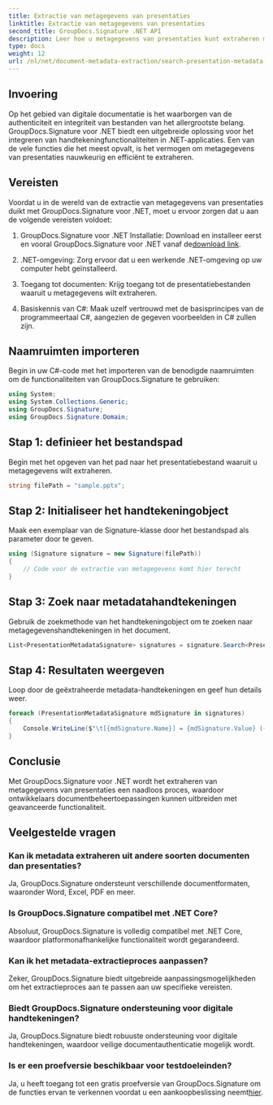```yaml
---
title: Extractie van metagegevens van presentaties
linktitle: Extractie van metagegevens van presentaties
second_title: GroupDocs.Signature .NET API
description: Leer hoe u metagegevens van presentaties kunt extraheren met GroupDocs.Signature voor .NET. Verbeter moeiteloos uw mogelijkheden voor documentbeheer.
type: docs
weight: 12
url: /nl/net/document-metadata-extraction/search-presentation-metadata-extraction/
---
```

## Invoering
Op het gebied van digitale documentatie is het waarborgen van de authenticiteit en integriteit van bestanden van het allergrootste belang. GroupDocs.Signature voor .NET biedt een uitgebreide oplossing voor het integreren van handtekeningfunctionaliteiten in .NET-applicaties. Een van de vele functies die het meest opvalt, is het vermogen om metagegevens van presentaties nauwkeurig en efficiënt te extraheren.
## Vereisten
Voordat u in de wereld van de extractie van metagegevens van presentaties duikt met GroupDocs.Signature voor .NET, moet u ervoor zorgen dat u aan de volgende vereisten voldoet:
1.  GroupDocs.Signature voor .NET Installatie: Download en installeer eerst en vooral GroupDocs.Signature voor .NET vanaf de[download link](https://releases.groupdocs.com/signature/net/).
   
2. .NET-omgeving: Zorg ervoor dat u een werkende .NET-omgeving op uw computer hebt geïnstalleerd.
   
3. Toegang tot documenten: Krijg toegang tot de presentatiebestanden waaruit u metagegevens wilt extraheren.
   
4. Basiskennis van C#: Maak uzelf vertrouwd met de basisprincipes van de programmeertaal C#, aangezien de gegeven voorbeelden in C# zullen zijn.

## Naamruimten importeren
Begin in uw C#-code met het importeren van de benodigde naamruimten om de functionaliteiten van GroupDocs.Signature te gebruiken:
```csharp
using System;
using System.Collections.Generic;
using GroupDocs.Signature;
using GroupDocs.Signature.Domain;
```
## Stap 1: definieer het bestandspad
Begin met het opgeven van het pad naar het presentatiebestand waaruit u metagegevens wilt extraheren.
```csharp
string filePath = "sample.pptx";
```
## Stap 2: Initialiseer het handtekeningobject
Maak een exemplaar van de Signature-klasse door het bestandspad als parameter door te geven.
```csharp
using (Signature signature = new Signature(filePath))
{
    // Code voor de extractie van metagegevens komt hier terecht
}
```
## Stap 3: Zoek naar metadatahandtekeningen
Gebruik de zoekmethode van het handtekeningobject om te zoeken naar metagegevenshandtekeningen in het document.
```csharp
List<PresentationMetadataSignature> signatures = signature.Search<PresentationMetadataSignature>(SignatureType.Metadata);
```
## Stap 4: Resultaten weergeven
Loop door de geëxtraheerde metadata-handtekeningen en geef hun details weer.
```csharp
foreach (PresentationMetadataSignature mdSignature in signatures)
{
    Console.WriteLine($"\t[{mdSignature.Name}] = {mdSignature.Value} ({mdSignature.Type})");
}
```

## Conclusie
Met GroupDocs.Signature voor .NET wordt het extraheren van metagegevens van presentaties een naadloos proces, waardoor ontwikkelaars documentbeheertoepassingen kunnen uitbreiden met geavanceerde functionaliteit.
## Veelgestelde vragen
### Kan ik metadata extraheren uit andere soorten documenten dan presentaties?
Ja, GroupDocs.Signature ondersteunt verschillende documentformaten, waaronder Word, Excel, PDF en meer.
### Is GroupDocs.Signature compatibel met .NET Core?
Absoluut, GroupDocs.Signature is volledig compatibel met .NET Core, waardoor platformonafhankelijke functionaliteit wordt gegarandeerd.
### Kan ik het metadata-extractieproces aanpassen?
Zeker, GroupDocs.Signature biedt uitgebreide aanpassingsmogelijkheden om het extractieproces aan te passen aan uw specifieke vereisten.
### Biedt GroupDocs.Signature ondersteuning voor digitale handtekeningen?
Ja, GroupDocs.Signature biedt robuuste ondersteuning voor digitale handtekeningen, waardoor veilige documentauthenticatie mogelijk wordt.
### Is er een proefversie beschikbaar voor testdoeleinden?
 Ja, u heeft toegang tot een gratis proefversie van GroupDocs.Signature om de functies ervan te verkennen voordat u een aankoopbeslissing neemt[hier](https://releases.groupdocs.com/).
